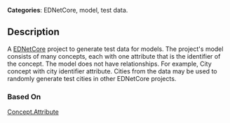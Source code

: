 **Categories**: EDNetCore, model, test data.

## Description 

A [EDNetCore](https://github.com/ednet-dev/ednet_core) project to generate test 
data for models. The project's model consists of many concepts, each with one 
attribute that is the identifier of the concept. The model does not have 
relationships. For example, City concept with city identifier attribute. 
Cities from the data may be used to randomly generate test cities in other 
EDNetCore projects.


### Based On

[Concept.Attribute](https://github.com/dzenanr/concept_attribute)









